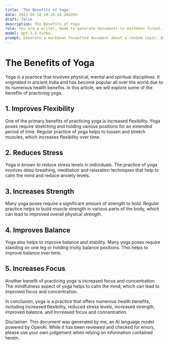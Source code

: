```yaml
---
title: 'The Benefits of Yoga'
date: 2023-05-18 20:16:18.266264
draft: false
description: The Benefits of Yoga
role: You are a writer, made to generate documents in markdown format. It is very important that all of the documents you generate are in valid markdown format.
model: gpt-3.5-turbo
prompt: Generate a markdown formatted document about a random topic. At the bottom, include a disclaimer explaining that the document was generated by you. The first line of the document should be the title. Make sure that the entire document is in proper markdown format, using a mix of various tags to make the document visually appealing.
---
```


# The Benefits of Yoga

Yoga is a practice that involves physical, mental and spiritual disciplines. It originated in ancient India and has become popular all over the world due to its numerous health benefits. In this article, we will explore some of the benefits of practicing yoga.

## 1. Improves Flexibility

One of the primary benefits of practicing yoga is increased flexibility. Yoga poses require stretching and holding various positions for an extended period of time. Regular practice of yoga helps to loosen and stretch muscles, which increases flexibility over time.

## 2. Reduces Stress

Yoga is known to reduce stress levels in individuals. The practice of yoga involves deep breathing, meditation and relaxation techniques that help to calm the mind and reduce anxiety levels.

## 3. Increases Strength

Many yoga poses require a significant amount of strength to hold. Regular practice helps to build muscle strength in various parts of the body, which can lead to improved overall physical strength.

## 4. Improves Balance

Yoga also helps to improve balance and stability. Many yoga poses require standing on one leg or holding tricky balance positions. This helps to improve balance over time.

## 5. Increases Focus

Another benefit of practicing yoga is increased focus and concentration. The mindfulness aspect of yoga helps to calm the mind, which can lead to improved focus and concentration.

In conclusion, yoga is a practice that offers numerous health benefits, including increased flexibility, reduced stress levels, increased strength, improved balance, and increased focus and concentration.

Disclaimer: This document was generated by me, an AI language model powered by OpenAI. While it has been reviewed and checked for errors, please use your own judgement when relying on information contained herein.